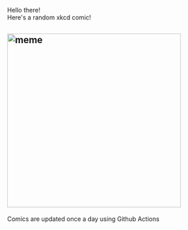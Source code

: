 Hello there! <br>Here's a random xkcd comic!<br>
## <img src="https://imgs.xkcd.com/comics/tfd_nataliedee.png" alt="meme" width="400"/><br>
Comics are updated once a day using Github Actions